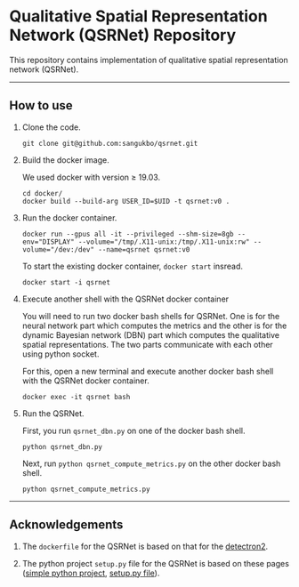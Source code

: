 # Qualitative Spatial Representation Network (QSRNet) Repository

This repository contains implementation of qualitative spatial representation network (QSRNet).

---------------

## How to use

1. Clone the code.

    ```
    git clone git@github.com:sangukbo/qsrnet.git
    ```

2. Build the docker image.

    We used docker with version ≥ 19.03.

    ```
    cd docker/
    docker build --build-arg USER_ID=$UID -t qsrnet:v0 .
    ```

3. Run the docker container.

    ```
    docker run --gpus all -it --privileged --shm-size=8gb --env="DISPLAY" --volume="/tmp/.X11-unix:/tmp/.X11-unix:rw" --volume="/dev:/dev" --name=qsrnet qsrnet:v0
    ```

    To start the existing docker container, ``docker start`` insread.

    ```
    docker start -i qsrnet
    ```

4. Execute another shell with the QSRNet docker container

    You will need to run two docker bash shells for QSRNet. One is for the neural network part which computes the metrics and the other is for the dynamic Bayesian network (DBN) part which computes the qualitative spatial representations. The two parts communicate with each other using python socket.

    For this, open a new terminal and execute another docker bash shell with the QSRNet docker container.

    ```
    docker exec -it qsrnet bash
    ```

5. Run the QSRNet.

    First, you run ``qsrnet_dbn.py`` on one of the docker bash shell.

    ```
    python qsrnet_dbn.py
    ```

    Next, run ``python qsrnet_compute_metrics.py`` on the other docker bash shell.

    ```
    python qsrnet_compute_metrics.py
    ```

---------------

## Acknowledgements

1. The ``dockerfile`` for the QSRNet is based on that for the [detectron2](https://github.com/facebookresearch/detectron2).

2. The python project ``setup.py`` file for the QSRNet is based on these pages ([simple python project](http://www.kennethreitz.org/essays/repository-structure-and-python), [setup.py file](https://github.com/kennethreitz/setup.py)).
